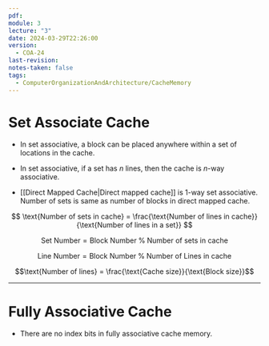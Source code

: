 ```yaml
---
pdf: 
module: 3
lecture: "3"
date: 2024-03-29T22:26:00
version:
  - COA-24
last-revision: 
notes-taken: false
tags:
  - ComputerOrganizationAndArchitecture/CacheMemory
---
```

# Set Associate Cache

- In set associative, a block can be placed anywhere within a set of locations in the cache.

- In set associative, if a set has $n$ lines, then the cache is $n$-way associative.
- [[Direct Mapped Cache|Direct mapped cache]] is 1-way set associative. Number of sets is same as number of blocks in direct mapped cache.

$$
\text{Number of sets in cache} = \frac{\text{Number of lines in cache}}{\text{Number of lines in a set}}
$$

$$
\text{Set Number} = {\text{Block Number}} \;\%\;  {\text{Number of sets in cache}}
$$

$$
\text{Line Number} = {\text{Block Number}} \;\%\;  {\text{Number of Lines in cache}}
$$

$$\text{Number of lines} = \frac{\text{Cache size}}{\text{Block size}}$$

---
# Fully Associative Cache

- There are no index bits in fully associative cache memory.
